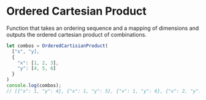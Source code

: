 # Ordered Cartesian Product

Function that takes an ordering sequence and a mapping of dimensions
and outputs the ordered cartesian product of combinations.

```javascript
let combos = OrderedCartisianProduct(
  ["x", "y],
  {
    "x": [1, 2, 3],
    "y": [4, 5, 6]
  }
)
console.log(combos);
// [{"x": 1, "y": 4}, {"x": 1, "y": 5}, {"x": 1, "y": 6}, {"x": 2, "y": 4}, {"x": 2, "y": 5}, {"x": 2, "y": 6}, {"x": 3, "y": 4}, {"x": 3, "y": 5}, {"x": 3, "y": 6}]
```

